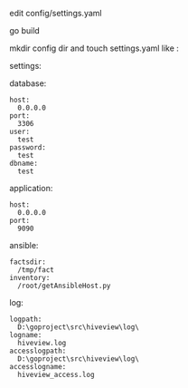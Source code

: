 
edit config/settings.yaml

go build

mkdir config dir and touch settings.yaml like :




settings:

  database:
  
    host:
      0.0.0.0
    port:
      3306
    user:
      test
    password:
      test
    dbname:
      test

  application:
  
    host:
      0.0.0.0
    port:
      9090

  ansible:
  
    factsdir:
      /tmp/fact
    inventory:
      /root/getAnsibleHost.py
  log:
  
    logpath:
      D:\goproject\src\hiveview\log\
    logname:
      hiveview.log
    accesslogpath:
      D:\goproject\src\hiveview\log\
    accesslogname:
      hiveview_access.log